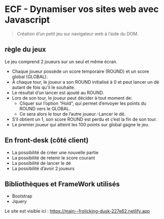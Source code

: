 
# ECF - Dynamiser vos sites web avec Javascript

>Création d’un petit jeu sur navigateur web à l’aide du DOM.

## règle du jeux

Le jeu comprend 2 joueurs sur un seul et même écran.
- Chaque joueur possède un score temporaire (ROUND) et un score global (GLOBAL).
- À chaque tour, le joueur a son ROUND initialisé à 0 et peut lancer un dé autant de fois qu'il le souhaite.
- Le résultat d’un lancer est ajouté au ROUND.
- Lors de son tour, le joueur peut décider à tout moment de:
  - Cliquer sur l’option “Hold”, qui permet d’envoyer les points du ROUND vers le GLOBAL. 
  - Ce sera alors le tour de l’autre joueur.-Lancer le dé. 
- S’il obtient un 1, son score ROUND est perdu et c’est la fin de son tour.
- Le premier joueur qui atteint les 100 points sur global gagne le jeu.

## En front-desk (côté client)

- La possibilité de créer une nouvelle partie
- La possibilité de retenir le score courant
- La possibilité de lancer le dé
- La possibilité d’avoir 2 joueurs
## Bibliothèques et FrameWork utilisés

- Bootstrap
- Jquery

Le site est visible ici : https://main--frolicking-dusk-227e62.netlify.app